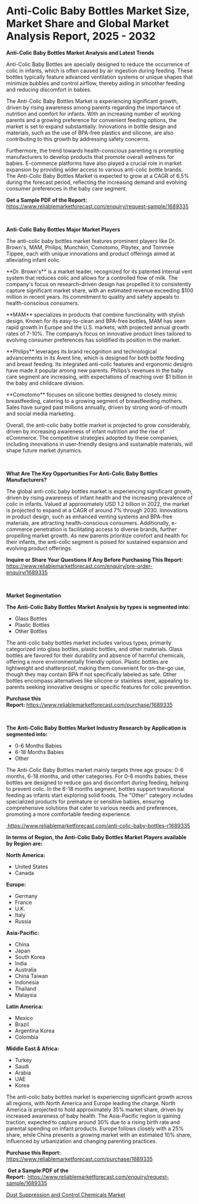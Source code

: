 <p><h1>Anti-Colic Baby Bottles Market Size, Market Share and Global Market Analysis Report, 2025 - 2032</h1></p><p><strong>Anti-Colic Baby Bottles Market Analysis and Latest Trends</strong></p>
<p><p>Anti-Colic Baby Bottles are specially designed to reduce the occurrence of colic in infants, which is often caused by air ingestion during feeding. These bottles typically feature advanced ventilation systems or unique shapes that minimize bubbles and control airflow, thereby aiding in smoother feeding and reducing discomfort in babies.</p><p>The Anti-Colic Baby Bottles Market is experiencing significant growth, driven by rising awareness among parents regarding the importance of nutrition and comfort for infants. With an increasing number of working parents and a growing preference for convenient feeding options, the market is set to expand substantially. Innovations in bottle design and materials, such as the use of BPA-free plastics and silicone, are also contributing to this growth by addressing safety concerns.</p><p>Furthermore, the trend towards health-conscious parenting is prompting manufacturers to develop products that promote overall wellness for babies. E-commerce platforms have also played a crucial role in market expansion by providing wider access to various anti-colic bottle brands. The Anti-Colic Baby Bottles Market is expected to grow at a CAGR of 6.5% during the forecast period, reflecting the increasing demand and evolving consumer preferences in the baby care segment.</p></p>
<p><strong>Get a Sample PDF of the Report:&nbsp;</strong> <a href="https://www.reliablemarketforecast.com/enquiry/request-sample/1689335?utm_campaign=2294&utm_medium=2&utm_source=Github&utm_content=ia&utm_term=26032025&utm_id=anti-colic-baby-bottles">https://www.reliablemarketforecast.com/enquiry/request-sample/1689335</a></p>
<p>&nbsp;</p>
<p><strong>Anti-Colic Baby Bottles Major Market Players</strong></p>
<p><p>The anti-colic baby bottles market features prominent players like Dr. Brown's, MAM, Philips, Munchkin, Comotomo, Playtex, and Tommee Tippee, each with unique innovations and product offerings aimed at alleviating infant colic.</p><p>**Dr. Brown's** is a market leader, recognized for its patented internal vent system that reduces colic and allows for a controlled flow of milk. The company's focus on research-driven design has propelled it to consistently capture significant market share, with an estimated revenue exceeding $100 million in recent years. Its commitment to quality and safety appeals to health-conscious consumers.</p><p>**MAM** specializes in products that combine functionality with stylish design. Known for its easy-to-clean and BPA-free bottles, MAM has seen rapid growth in Europe and the U.S. markets, with projected annual growth rates of 7-10%. The company’s focus on innovative product lines tailored to evolving consumer preferences has solidified its position in the market.</p><p>**Philips** leverages its brand recognition and technological advancements in its Avent line, which is designed for both bottle feeding and breast feeding. Its integrated anti-colic features and ergonomic designs have made it popular among new parents. Philips’s revenues in the baby care segment are increasing, with expectations of reaching over $1 billion in the baby and childcare division.</p><p>**Comotomo** focuses on silicone bottles designed to closely mimic breastfeeding, catering to a growing segment of breastfeeding mothers. Sales have surged past millions annually, driven by strong word-of-mouth and social media marketing.</p><p>Overall, the anti-colic baby bottle market is projected to grow considerably, driven by increasing awareness of infant nutrition and the rise of eCommerce. The competitive strategies adopted by these companies, including innovations in user-friendly designs and sustainable materials, will shape future market dynamics.</p></p>
<p>&nbsp;</p>
<p><strong>What Are The Key Opportunities For Anti-Colic Baby Bottles Manufacturers?</strong></p>
<p><p>The global anti-colic baby bottles market is experiencing significant growth, driven by rising awareness of infant health and the increasing prevalence of colic in infants. Valued at approximately USD 1.2 billion in 2022, the market is projected to expand at a CAGR of around 7% through 2030. Innovations in product design, such as enhanced venting systems and BPA-free materials, are attracting health-conscious consumers. Additionally, e-commerce penetration is facilitating access to diverse brands, further propelling market growth. As new parents prioritize comfort and health for their infants, the anti-colic segment is poised for sustained expansion and evolving product offerings.</p></p>
<p><strong>Inquire or Share Your Questions If Any Before Purchasing This Report:</strong> <a href="https://www.reliablemarketforecast.com/enquiry/pre-order-enquiry/1689335?utm_campaign=2294&utm_medium=2&utm_source=Github&utm_content=ia&utm_term=26032025&utm_id=anti-colic-baby-bottles">https://www.reliablemarketforecast.com/enquiry/pre-order-enquiry/1689335</a></p>
<p>&nbsp;</p>
<p><strong>Market Segmentation</strong></p>
<p><strong>The Anti-Colic Baby Bottles Market Analysis by types is segmented into:</strong></p>
<p><ul><li>Glass Bottles</li><li>Plastic Bottles</li><li>Other Bottles</li></ul></p>
<p><p>The anti-colic baby bottles market includes various types, primarily categorized into glass bottles, plastic bottles, and other materials. Glass bottles are favored for their durability and absence of harmful chemicals, offering a more environmentally friendly option. Plastic bottles are lightweight and shatterproof, making them convenient for on-the-go use, though they may contain BPA if not specifically labeled as safe. Other bottles encompass alternatives like silicone or stainless steel, appealing to parents seeking innovative designs or specific features for colic prevention.</p></p>
<p><strong>Purchase this Report:&nbsp;</strong><a href="https://www.reliablemarketforecast.com/purchase/1689335?utm_campaign=2294&utm_medium=2&utm_source=Github&utm_content=ia&utm_term=26032025&utm_id=anti-colic-baby-bottles">https://www.reliablemarketforecast.com/purchase/1689335</a></p>
<p>&nbsp;</p>
<p><strong>The Anti-Colic Baby Bottles Market Industry Research by Application is segmented into:</strong></p>
<p><ul><li>0-6 Months Babies</li><li>6-18 Months Babies</li><li>Other</li></ul></p>
<p><p>The Anti-Colic Baby Bottles market mainly targets three age groups: 0-6 months, 6-18 months, and other categories. For 0-6 months babies, these bottles are designed to reduce gas and discomfort during feeding, helping to prevent colic. In the 6-18 months segment, bottles support transitional feeding as infants start exploring solid foods. The "Other" category includes specialized products for premature or sensitive babies, ensuring comprehensive solutions that cater to various needs and preferences, promoting a more comfortable feeding experience.</p></p>
<p><a href="https://www.reliablemarketforecast.com/anti-colic-baby-bottles-r1689335?utm_campaign=2294&utm_medium=2&utm_source=Github&utm_content=ia&utm_term=26032025&utm_id=anti-colic-baby-bottles">&nbsp;https://www.reliablemarketforecast.com/anti-colic-baby-bottles-r1689335</a></p>
<p><strong>In terms of Region, the Anti-Colic Baby Bottles Market Players available by Region are:</strong></p>
<p>
    <p> <strong> North America: </strong>
        <ul>
            <li>United States</li>
            <li>Canada</li>
        </ul>
        </p> 
    <p> <strong> Europe: </strong>
        <ul>
            <li>Germany</li>
            <li>France</li>
            <li>U.K.</li>
            <li>Italy</li>
            <li>Russia</li>
        </ul>
        </p> 
    <p> <strong> Asia-Pacific: </strong>
        <ul>
            <li>China</li>
            <li>Japan</li>
            <li>South Korea</li>
            <li>India</li>
            <li>Australia</li>
            <li>China Taiwan</li>
            <li>Indonesia</li>
            <li>Thailand</li>
            <li>Malaysia</li>
        </ul>
        </p> 
    <p> <strong> Latin America: </strong>
        <ul>
            <li>Mexico</li>
            <li>Brazil</li>
            <li>Argentina Korea</li>
            <li>Colombia</li>
        </ul>
        </p> 
    <p> <strong> Middle East & Africa: </strong>
        <ul>
            <li>Turkey</li>
            <li>Saudi</li>
            <li>Arabia</li>
            <li>UAE</li>
            <li>Korea</li>
        </ul>
    </p>
    </p>
<p><p>The anti-colic baby bottles market is experiencing significant growth across all regions, with North America and Europe leading the charge. North America is projected to hold approximately 35% market share, driven by increased awareness of baby health. The Asia-Pacific region is gaining traction, expected to capture around 30% due to a rising birth rate and parental spending on infant products. Europe follows closely with a 25% share, while China presents a growing market with an estimated 10% share, influenced by urbanization and changing parenting practices.</p></p>
<p><strong>Purchase this Report: </strong><a href="https://www.reliablemarketforecast.com/purchase/1689335?utm_campaign=2294&utm_medium=2&utm_source=Github&utm_content=ia&utm_term=26032025&utm_id=anti-colic-baby-bottles">https://www.reliablemarketforecast.com/purchase/1689335</a></p>
<p>&nbsp;<strong>Get a Sample PDF of the Report:&nbsp;&nbsp;</strong><a href="https://www.reliablemarketforecast.com/enquiry/request-sample/1689335?utm_campaign=2294&utm_medium=2&utm_source=Github&utm_content=ia&utm_term=26032025&utm_id=anti-colic-baby-bottles">https://www.reliablemarketforecast.com/enquiry/request-sample/1689335</a></p>
<p><strong></strong></p>
<p><p><a href="https://github.com/mookiesville/Market-Research-Report-List-1/blob/main/dust-suppression-and-control-chemicals-market.md?utm_campaign=2294&utm_medium=2&utm_source=Github&utm_content=ia&utm_term=26032025&utm_id=anti-colic-baby-bottles">Dust Suppression and Control Chemicals Market</a></p></p>